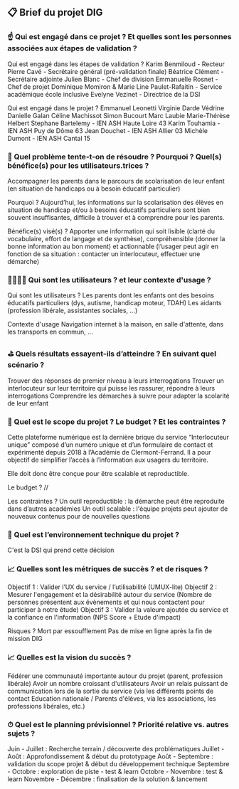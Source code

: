 ## 📋 Brief du projet DIG


### ☝️ Qui est engagé dans ce projet ? Et quelles sont les personnes associées aux étapes de validation ?

Qui est engagé dans les étapes de validation ?
Karim Benmiloud - Recteur
Pierre Cavé - Secrétaire général (pré-validation finale)
Béatrice Clément - Secrétaire adjointe
Julien Blanc - Chef de division 
Emmanuelle Rosnet - Chef de projet
Dominique Momiron & Marie Line Paulet-Rafaitin - Service académique école inclusive
Evelyne Vezinet - Directrice de la DSI

Qui est engagé dans le projet ?
Emmanuel Leonetti
Virginie Darde Védrine
Danielle Galan
Céline Machissot
Simon Bucourt
Marc Laubie
Marie-Thérèse Helbert
Stephane Bartelemy - IEN ASH Haute Loire 43
Karim Touhamia - IEN ASH  Puy de Dôme 63
Jean Douchet - IEN ASH  Allier 03
Michèle Dumont - IEN ASH Cantal 15


### 🤔 Quel problème tente-t-on de résoudre ? Pourquoi ? Quel(s) bénéfice(s) pour les utilisateurs.trices ?
Accompagner les parents dans le parcours de scolarisation de leur enfant (en situation de handicaps ou à besoin éducatif particulier) 

Pourquoi ?
Aujourd’hui, les informations sur la scolarisation des élèves en situation de handicap et/ou à besoins éducatifs particuliers sont bien souvent insuffisantes, difficile à trouver et à comprendre pour les parents.

Bénéfice(s) visé(s) ?
Apporter une information qui soit lisible (clarté du vocabulaire, effort de langage et de synthèse), compréhensible (donner la bonne information au bon moment) et actionnable (l’usager peut agir en fonction de sa situation : contacter un interlocuteur, effectuer une démarche)


### 👨‍👩‍👧‍👦 Qui sont les utilisateurs ? et leur contexte d'usage ?

Qui sont les utilisateurs ?
Les parents dont les enfants ont des besoins éducatifs particuliers (dys, autisme, handicap moteur, TDAH)
Les aidants (profession libérale, assistantes sociales, …)

Contexte d'usage
Navigation internet à la maison, en salle d'attente, dans les transports en commun, ...


### ⛳️ Quels résultats essayent-ils d’atteindre ? En suivant quel scénario ?
Trouver des réponses de premier niveau à leurs interrogations
Trouver un interlocuteur sur leur territoire qui puisse les rassurer, répondre à leurs interrogations
Comprendre les démarches à suivre pour adapter la scolarité de leur enfant


### 🔲 Quel est le scope du projet ? Le budget ? Et les contraintes ?
Cette plateforme numérique est la dernière brique du service “Interlocuteur unique” composé d’un numéro unique et d’un formulaire de contact et expérimenté depuis 2018 à l’Académie de Clermont-Ferrand. Il a pour objectif de simplifier l’accès à l’information aux usagers du territoire.

Elle doit donc être conçue pour être scalable et reproductible.

Le budget ?
//

Les contraintes ?
Un outil reproductible : la démarche peut être reproduite dans d’autres académies
Un outil scalable : l'équipe projets peut ajouter de nouveaux contenus pour de nouvelles questions


### 🚀 Quel est l’environnement technique du projet ?
C'est la DSI qui prend cette décision


### 📈 Quelles sont les métriques de succès ? et de risques ?
Objectif 1 : Valider l’UX du service / l’utilisabilité (UMUX-lite)
Objectif 2 : Mesurer l'engagement et la désirabilité autour du service (Nombre de personnes présentent aux évènements et qui nous contactent pour participer à notre étude)
Objectif 3 : Valider la valeure ajoutée du service et la confiance en l'information (NPS Score + Etude d'impact)

Risques ?
Mort par essoufflement
Pas de mise en ligne après la fin de mission DIG


### 📈 Quelles est la vision du succès ?
Fédérer une communauté importante autour du projet (parent, profession libérale)
Avoir un nombre croissant d'utilisateurs
Avoir un relais puissant de communication lors de la sortie du service (via les différents points de contact Education nationale / Parents d'élèves, via les associations, les professions libérales, etc.) 


### ⏱ Quel est le planning prévisionnel ? Priorité relative vs. autres sujets ?
Juin - Juillet : Recherche terrain / découverte des problématiques
Juillet - Août : Approfondissement & début du prototypage
Août - Septembre : validation du scope projet & début du développement technique
Septembre - Octobre : exploration de piste - test & learn
Octobre - Novembre : test & learn
Novembre - Décembre : finalisation de la solution & lancement
